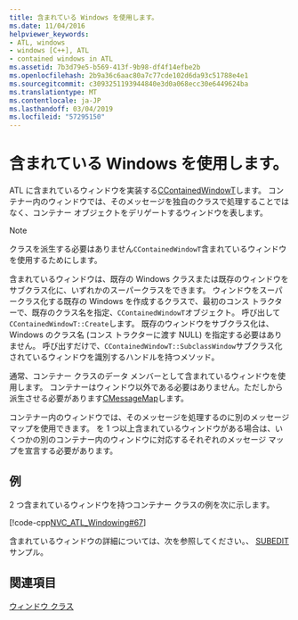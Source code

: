```yaml
---
title: 含まれている Windows を使用します。
ms.date: 11/04/2016
helpviewer_keywords:
- ATL, windows
- windows [C++], ATL
- contained windows in ATL
ms.assetid: 7b3d79e5-b569-413f-9b98-df4f14efbe2b
ms.openlocfilehash: 2b9a36c6aac80a7c77cde102d6da93c51788e4e1
ms.sourcegitcommit: c3093251193944840e3d0a068ecc30e6449624ba
ms.translationtype: MT
ms.contentlocale: ja-JP
ms.lasthandoff: 03/04/2019
ms.locfileid: "57295150"
---
```

# <a name="using-contained-windows"></a>含まれている Windows を使用します。

ATL に含まれているウィンドウを実装する[CContainedWindowT](../atl/reference/ccontainedwindowt-class.md)します。 コンテナー内のウィンドウでは、そのメッセージを独自のクラスで処理することではなく、コンテナー オブジェクトをデリゲートするウィンドウを表します。

> [!NOTE]
>  クラスを派生する必要はありません`CContainedWindowT`含まれているウィンドウを使用するためにします。

含まれているウィンドウは、既存の Windows クラスまたは既存のウィンドウをサブクラス化に、いずれかのスーパークラスをできます。 ウィンドウをスーパークラス化する既存の Windows を作成するクラスで、最初のコンス トラクターで、既存のクラス名を指定、`CContainedWindowT`オブジェクト。 呼び出して`CContainedWindowT::Create`します。 既存のウィンドウをサブクラス化は、Windows のクラス名 (コンス トラクターに渡す NULL) を指定する必要はありません。 呼び出すだけで、`CContainedWindowT::SubclassWindow`サブクラス化されているウィンドウを識別するハンドルを持つメソッド。

通常、コンテナー クラスのデータ メンバーとして含まれているウィンドウを使用します。 コンテナーはウィンドウ以外である必要はありません。ただしから派生させる必要があります[CMessageMap](../atl/reference/cmessagemap-class.md)します。

コンテナー内のウィンドウでは、そのメッセージを処理するのに別のメッセージ マップを使用できます。 を 1 つ以上含まれているウィンドウがある場合は、いくつかの別のコンテナー内のウィンドウに対応するそれぞれのメッセージ マップを宣言する必要があります。

## <a name="example"></a>例

2 つ含まれているウィンドウを持つコンテナー クラスの例を次に示します。

[!code-cpp[NVC_ATL_Windowing#67](../atl/codesnippet/cpp/using-contained-windows_1.h)]

含まれているウィンドウの詳細については、次を参照してください。、 [SUBEDIT](https://github.com/Microsoft/VCSamples/tree/master/VC2008Samples/ATL/Controls/SubEdit)サンプル。

## <a name="see-also"></a>関連項目

[ウィンドウ クラス](../atl/atl-window-classes.md)
